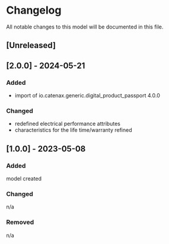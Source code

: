 # Changelog
All notable changes to this model will be documented in this file.

## [Unreleased]

## [2.0.0] - 2024-05-21
### Added
- import of io.catenax.generic.digital_product_passport 4.0.0

### Changed
- redefined electrical performance attributes
- characteristics for the life time/warranty refined

## [1.0.0] - 2023-05-08
### Added
model created

### Changed
n/a

### Removed
n/a


